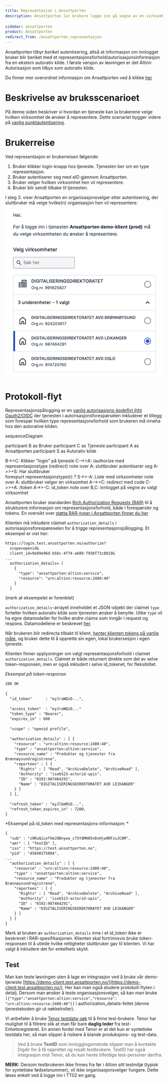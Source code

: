 ```yaml
---
title: Representasjon i Ansattporten
description: Ansattporten lar brukere logge inn på vegne av en virksomhet

sidebar: ansattporten
product: Ansattporten
redirect_from: /ansattporten_representasjon
---
```



Ansattporten tilbyr *beriket* autentisering, altså at informasjon om innlogget bruker blir beriket med et representasjonsforhold/autorisasjonsinformasjon fra en ekstern autorativ kilde.  I første versjon av løsningen er det Altinn Autorisasjon som tilbys som autorativ kilde.

Du finner mer overordnet informasjon om Ansattporten ved å klikke [her](ansattporten_om.html)

# Beskrivelse av bruksscenarioet

På denne siden beskriver vi hvordan en tjeneste kan la brukerene velge hvilken virksomhet de ønsker å representere.  Dette scenariet bygger videre på [vanlig punktautentisering](ansattporten_guide.html). 

# Brukerreise

Ved representasjon er brukerreisen følgende:

1. Bruker klikker login-knapp hos tjeneste. Tjenesten ber om en type representasjon.
2. Bruker autentiserer seg med eID gjennom Ansattporten.
3. Bruker velger hvilken virksomhet hen vil representere.
4. Bruker blir sendt tilbake til tjenesten.

I steg 3. viser Ansattporten en organisasjonsvelger etter autentisering, der sluttbruker må velge hvilke(n) organisasjon hen vil representere:

![organsisasjonsvelger](/images/ansattporten/ansattporten_orgvelger2.png)

# Protokoll-flyt

Representasjonspålogging er en [vanlig autorisasjons-kodeflyt ihht Oauth2/OIDC](ansattporten_guide.html) der tjenesten i autorisasjonsforespørselen inkluderer et tillegg som forespør hvilken type representasjonsforhold som brukeren må inneha hos den autorative kilden.

<div class="mermaid">
sequenceDiagram

participant B as Bruker
participant C as Tjeneste
participant A as Ansattporten
participant S as Autorativ kilde

B->>C: Klikker "login" på tjeneste
C-->>A: /authorize med <br/>representasjonstype (redirect)
note over A: sluttbruker autentiserer seg
A->>+S: Har sluttbruker <br/>forespurt representasjonstype(r) ?
S->>-A: Liste med virksomheter
note over A: sluttbruker velger en virksomhet
A-->>C: redirect med code
C->>+A: /token
A->>-C: id_token
note over B,C: innlogget på vegne av valgt virksomhet

</div>

Ansattporten bruker standarden [Rich Authorization Requests (RAR)](https://datatracker.ietf.org/doc/html/draft-ietf-oauth-rar) til å strukturere informasjon om representasjonsforhold, både i forespørsler og tokens.  En oversikt over [støtta RAR-typer i Ansattporten finner du her](ansattporten_rar.html)

Klienten må inkludere claimet `authorization_details` i autorisasjonsforespøreselen for å trigge representasjonspålogging.  Et eksempel er vist her:

```
https://login.test.ansattporten.no/authorize?
  scope=openid&
  client_id=9a99e96d-b56c-4f74-a689-f936f71c8819&
... 
  authorization_details= [
    {
      "type": "ansattporten:altinn:service",
      "resource": "urn:altinn:resource:2480:40"
    }
  ]
```
(merk at eksempelet er forenklet)

`authorization_details`-arrayet inneholdet et JSON-objekt der claimet `type` forteller hvilken autorativ kilde som tjenesten ønsker å benytte. Ulike `type` vil ha egne datamodeller for hvilke andre claims som inngår i request og respons.  Datamodellene er beskrevet [her](ansattporten_rar.html).


Når brukeren blir redirecta tilbakt til klient, [henter klienten tokens på vanlig måte](../../docs/idporten/oidc/oidc_protocol_token.html), og bruker dette til å opprette sin egen, lokal brukersesjon i egen tjeneste.

Klienten finner opplysninger om valgt representasjonsforhold i claimet `authorization_details`. Claimet er både returnert direkte som del av selve token-responsen, men er også inkludert i selve id_tokenet, for fleksibiltet.


*Eksempel på token-response:*
```
200 OK

{
  "id_token"      : "eyJraWQiO...",

  "access_token"  : "eyJraWQiO..."
  "token_type" : "Bearer",
  "expires_in" : 600

  "scope" : "openid profile",

  "authorization_details" : [ {
    "resource" : "urn:altinn:resource:2480:40",
    "type" : "ansattporten:altinn:service",
    "resource_name" : "Produkter og tjenester fra Brønnøysundregistrene",
    "reportees" : [ {
      "Rights" : [ "Read", "ArchiveDelete", "ArchiveRead" ],
      "Authority" : "iso6523-actorid-upis",
      "ID" : "0192:987464291",
      "Name" : "DIGITALISERINGSDIREKTORATET AVD LEIKANGER"
    } ]
  } ],

  "refresh_token" : "eyJlbmMiO...",
  "refresh_token_expires_in" : 7200,
}
```

*Eksempel på id_token med representasjons-informasjon: *
```
{
  "sub" : "z9RuQiLefXmJOBnywa_c75YQMH05nDsHjw0RFzuJC8M",
  "amr" : [ "TestID" ],
  "iss" : "https://test.ansattporten.no",
  "pid" : "45840375084",
...
  "authorization_details" : [ {
    "resource" : "urn:altinn:resource:2480:40",
    "type" : "ansattporten:altinn:service",
    "resource_name" : "Produkter og tjenester fra Brønnøysundregistrene",
    "reportees" : [ {
      "Rights" : [ "Read", "ArchiveDelete", "ArchiveRead" ],
      "Authority" : "iso6523-actorid-upis",
      "ID" : "0192:987464291",
      "Name" : "DIGITALISERINGSDIREKTORATET AVD LEIKANGER"
    } ]
  } ]
}

```

Merk at bruken av `authorization_details` inne i et id_token ikke er beskrevet i RAR-spesifikasjonen. Klienten skal fortrinnsvis bruke token-responsen til å utlede hvilke rettigheter sluttbruker gav til klienten. Vi har valgt å inkludere det for enkelhets skyld.



## Test

Man kan teste løsningen uten å lage en integrasjon ved å bruke vår demo-tjeneste [https://demo-client.test.ansattporten.no/](https://demo-client.test.ansattporten.no/).  Her kan man også studere protokoll-flyten i detalj.   Dersom man ønsker å teste organisasjonsvelger, så kan man bruke `[{"type":"ansattporten:altinn:service","resource": "urn:altinn:resource:2480:40"}]` i authorization_details-feltet (denne tjenestekoden gir ut nøkkelroller).

Vi anbefaler å bruke [Tenor testdata-søk](https://www.skatteetaten.no/skjema/testdata/) til å finne test-brukere. Tenor har mulighet til å filtrere slik at man får bare **daglig leder** fra test-Enhetsregisteret. En annen fordel med Tenor er at det kun er syntetiske testdata her, så man slipper å risikere å blande produksjons- og test-data.

> Ved å bruke **TestID** som innloggingsmetode slipper man å kontakte Digdir for å få opprettet og resatt testbrukere.  TestID har også integrasjon mot Tenor, så du kan hente tilfeldige test-personer derifra.

**MERK:** Dersom testbrukeren ikke finnes fra før i Altinn sitt testmiljø (typisk for syntetiske fødselsnummer), vil ikke organisasjonsvelger fungere. Dette løses enkelt ved å logge inn i TT02 en gang.
